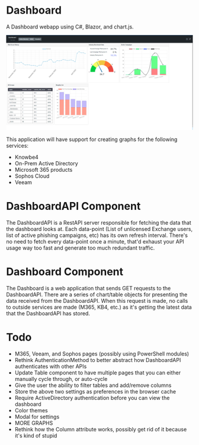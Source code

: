 # Dashboard
A Dashboard webapp using C#, Blazor, and chart.js.

<img src="https://github.com/zalexan1996/Dashboard/blob/main/Dashboard/Screenshots/KB4%20Page%20-%202022-05-09.png?raw=true"></img>

This application will have support for creating graphs for the following services:
- Knowbe4
- On-Prem Active Directory
- Microsoft 365 products
- Sophos Cloud
- Veeam


# DashboardAPI Component
The DashboardAPI is a RestAPI server responsible for fetching the data that the dashboard looks at.
Each data-point (List of unlicensed Exchange users, list of active phishing campaigns, etc) has its own refresh interval.
There's no need to fetch every data-point once a minute, that'd exhaust your API usage way too fast and generate too much redundant traffic.

# Dashboard Component
The Dashboard is a web application that sends GET requests to the DashboardAPI. There are a series of chart/table objects for presenting the data
received from the DashboardAPI. When this request is made, no calls to outside services are made (M365, KB4, etc.) as it's getting the latest data that the DashboardAPI
has stored.

# Todo
- M365, Veeam, and Sophos pages (possibly using PowerShell modules)
- Rethink AuthenticationMethod to better abstract how DashboardAPI authenticates with other APIs
- Update Table component to have multiple pages that you can either manually cycle through, or auto-cycle
- Give the user the ability to filter tables and add/remove columns
- Store the above two settings as preferences in the browser cache
- Require ActiveDirectory authentication before you can view the dashboard
- Color themes
- Modal for settings
- MORE GRAPHS
- Rethink how the Column attribute works, possibly get rid of it because it's kind of stupid
